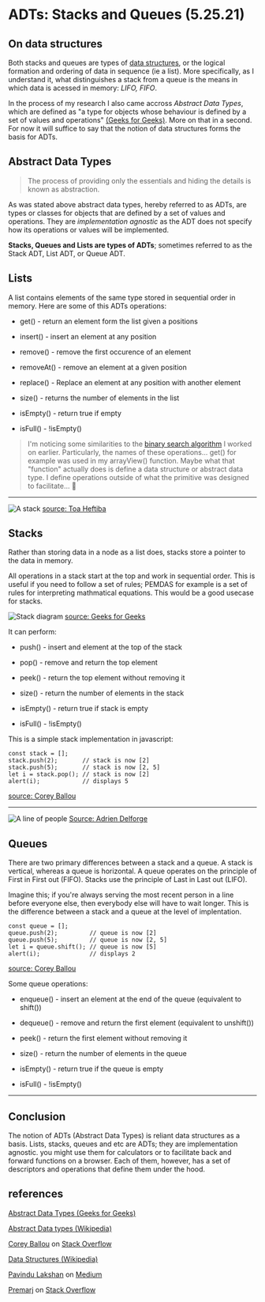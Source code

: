 # ADTs: Stacks and Queues (5.25.21)

## On data structures

Both stacks and queues are types of [data structures](https://en.wikipedia.org/wiki/Data_structure), or the logical formation and ordering of data in sequence (ie a list). More specifically, as I understand it, what distinguishes a stack from a queue is the means in which data is acessed in memory: *LIFO, FIFO*.

In the process of my research I also came accross *Abstract Data Types*, which are defined as "a type for objects whose behaviour is defined by a set of values and operations" [(Geeks for Geeks)](https://www.geeksforgeeks.org/abstract-data-types/). More on that in a second. For now it will suffice to say that the notion of data structures forms the basis for ADTs.

## Abstract Data Types

> The process of providing only the essentials and hiding the details is known as abstraction.

As was stated above abstract data types, hereby referred to as ADTs, are types or classes for objects that are defined by a set of values and operations. They are *implementation agnostic* as the ADT does not specify how its operations or values will be implemented.

**Stacks, Queues and Lists are types of ADTs**; sometimes referred to as the Stack ADT, List ADT, or Queue ADT.

## Lists

A list contains elements of the same type stored in sequential order in memory. Here are some of this ADTs operations:

- get() - return an element form the list given a positions

- insert() - insert an element at any position

- remove() - remove the first occurence of an element

- removeAt() - remove an element at a given position

- replace() - Replace an element at any position with another element

- size() - returns the number of elements in the list

- isEmpty() - return true if empty

- isFull() - !isEmpty()

> I'm noticing some similarities to the [binary search algorithm](https://replit.com/@CullenSharp2/Binary-Search#index.js) I worked on earlier. Particularly, the names of these operations... get() for example was used in my arrayView() function. Maybe what that "function" actually does is define a data structure or abstract data type. I define operations outside of what the primitive was designed to facilitate... 🤔

---

![A stack](https://images.unsplash.com/photo-1530021853947-7d73da7acb70?ixid=MnwxMjA3fDB8MHxwaG90by1wYWdlfHx8fGVufDB8fHx8&ixlib=rb-1.2.1&auto=format&fit=crop&w=634&q=80)
[source: Toa Heftiba](https://images.unsplash.com/photo-1530021853947-7d73da7acb70?ixid=MnwxMjA3fDB8MHxwaG90by1wYWdlfHx8fGVufDB8fHx8&ixlib=rb-1.2.1&auto=format&fit=crop&w=634&q=80)

## Stacks

Rather than storing data in a node as a list does, stacks store a pointer to the data in memory.

All operations in a stack start at the top and work in sequential order. This is useful if you need to follow a set of rules; PEMDAS for example is a set of rules for interpreting mathmatical equations. This would be a good usecase for stacks.

![Stack diagram](https://media.geeksforgeeks.org/wp-content/uploads/20190917225800/StackADT.jpg)
[source: Geeks for Geeks](https://www.geeksforgeeks.org/abstract-data-types/)

It can perform:

- push() - insert and element at the top of the stack

- pop() - remove and return the top element

- peek() - return the top element without removing it

- size() - return the number of elements in the stack

- isEmpty() - return true if stack is empty

- isFull() - !isEmpty()

This is a simple stack implementation in javascript:

```JS
const stack = [];
stack.push(2);       // stack is now [2]
stack.push(5);       // stack is now [2, 5]
let i = stack.pop(); // stack is now [2]
alert(i);            // displays 5
```

[source: Corey Ballou](https://stackoverflow.com/questions/1590247/how-do-you-implement-a-stack-and-a-queue-in-javascript)

---

![A line of people](https://images.unsplash.com/photo-1586979816990-1819efcad0de?ixlib=rb-1.2.1&ixid=MnwxMjA3fDB8MHxwaG90by1wYWdlfHx8fGVufDB8fHx8&auto=format&fit=crop&w=1050&q=80)
[Source: Adrien Delforge](https://unsplash.com/@adriendlf)

## Queues

There are two primary differences between a stack and a queue. A stack is vertical, whereas a queue is horizontal. A queue operates on the principle of First in First out (FIFO). Stacks use the principle of Last in Last out (LIFO).

Imagine this; if you're always serving the most recent person in a line before everyone else, then everybody else will have to wait longer. This is the difference between a stack and a queue at the level of implentation.

```JS
const queue = [];
queue.push(2);         // queue is now [2]
queue.push(5);         // queue is now [2, 5]
let i = queue.shift(); // queue is now [5]
alert(i);              // displays 2
```

[source: Corey Ballou](https://stackoverflow.com/questions/1590247/how-do-you-implement-a-stack-and-a-queue-in-javascript)


Some queue operations:

- enqueue() - insert an element at the end of the queue (equivalent to shift())

- dequeue() - remove and return the first element (equivalent to unshift())

- peek() - return the first element without removing it

- size() - return the number of elements in the queue

- isEmpty() - return true if the queue is empty

- isFull() - !isEmpty()

---

## Conclusion

The notion of ADTs (Abstract Data Types) is reliant data structures as a basis. Lists, stacks, queues and etc are ADTs; they are implementation agnostic. you might use them for calculators or to facilitate back and forward functions on a browser. Each of them, however, has a set of descriptors and operations that define them under the hood.

## references

[Abstract Data Types (Geeks for Geeks)](https://www.geeksforgeeks.org/abstract-data-types/)

[Abstract Data types (Wikipedia)](https://en.wikipedia.org/wiki/Abstract_data_type)

[Corey Ballou](https://stackoverflow.com/users/185882/corey-ballou) on [Stack Overflow](https://stackoverflow.com/questions/1590247/how-do-you-implement-a-stack-and-a-queue-in-javascript)

[Data Structures (Wikipedia)](https://en.wikipedia.org/wiki/Data_structure)

[Pavindu Lakshan](https://pavindulakshan.medium.com/) on [Medium](https://medium.com/javarevisited/introduction-to-stacks-71dfad8782ef)

[Premarj](https://stackoverflow.com/users/1697099/premraj) on [Stack Overflow](https://stackoverflow.com/questions/10267084/what-is-adt-abstract-data-type)
